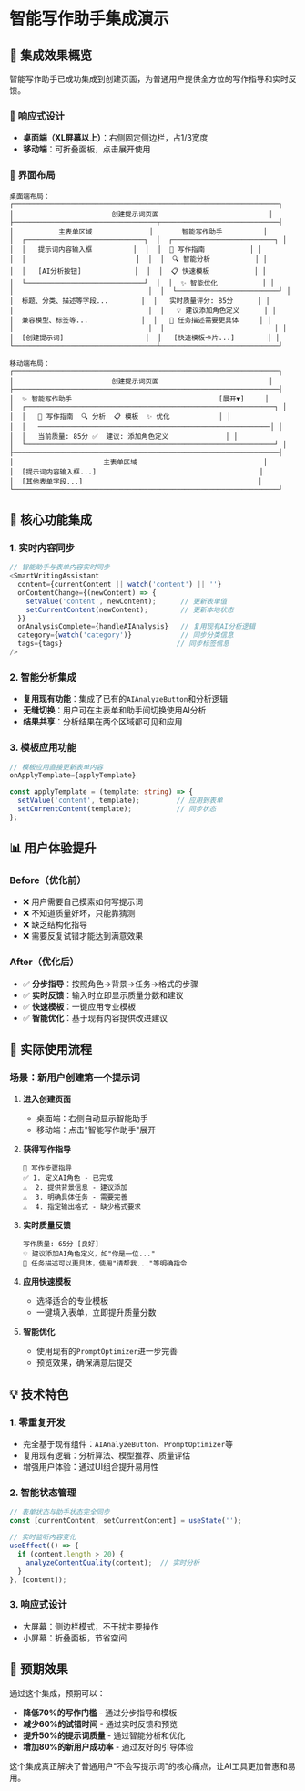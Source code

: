 # 智能写作助手集成演示

## 🎯 集成效果概览

智能写作助手已成功集成到创建页面，为普通用户提供全方位的写作指导和实时反馈。

### 📱 **响应式设计**
- **桌面端（XL屏幕以上）**：右侧固定侧边栏，占1/3宽度
- **移动端**：可折叠面板，点击展开使用

### 🎨 **界面布局**

```
桌面端布局：
┌─────────────────────────────────────────────────────────────────┐
│                        创建提示词页面                           │
├───────────────────────────────────┬─────────────────────────────┤
│           主表单区域              │       智能写作助手          │
│  ┌─────────────────────────────┐  │  ┌─────────────────────────┐ │
│  │   提示词内容输入框          │  │  │  📝 写作指南           │ │
│  │                           │  │  │  🔍 智能分析           │ │
│  │   [AI分析按钮]             │  │  │  📋 快速模板           │ │
│  └─────────────────────────────┘  │  │  ✨ 智能优化           │ │
│                                 │  │  └─────────────────────────┘ │
│  标题、分类、描述等字段...        │  │   实时质量评分: 85分      │ │
│                                 │  │   💡 建议添加角色定义      │ │
│  兼容模型、标签等...             │  │   🎯 任务描述需要更具体     │ │
│                                 │  │                           │ │
│  [创建提示词]                    │  │   [快速模板卡片...]        │ │
└───────────────────────────────────┴─────────────────────────────┘

移动端布局：
┌─────────────────────────────────────────────────────────────────┐
│                        创建提示词页面                           │
├─────────────────────────────────────────────────────────────────┤
│  ✨ 智能写作助手                                    [展开▼]     │
│  ┌─────────────────────────────────────────────────────────────┐ │
│  │   📝 写作指南  🔍 分析  📋 模板  ✨ 优化            │ │
│  │   ─────────────────────────────────────────────────────────│ │
│  │   当前质量: 85分 ✅  建议: 添加角色定义              │ │
│  └─────────────────────────────────────────────────────────────┘ │
├─────────────────────────────────────────────────────────────────┤
│                      主表单区域                               │
│  [提示词内容输入框...]                                        │
│  [其他表单字段...]                                           │
└─────────────────────────────────────────────────────────────────┘
```

## 🔧 **核心功能集成**

### 1. **实时内容同步**
```typescript
// 智能助手与表单内容实时同步
<SmartWritingAssistant
  content={currentContent || watch('content') || ''}
  onContentChange={(newContent) => {
    setValue('content', newContent);      // 更新表单值
    setCurrentContent(newContent);        // 更新本地状态
  }}
  onAnalysisComplete={handleAIAnalysis}   // 复用现有AI分析逻辑
  category={watch('category')}            // 同步分类信息
  tags={tags}                            // 同步标签信息
/>
```

### 2. **智能分析集成**
- **复用现有功能**：集成了已有的`AIAnalyzeButton`和分析逻辑
- **无缝切换**：用户可在主表单和助手间切换使用AI分析
- **结果共享**：分析结果在两个区域都可见和应用

### 3. **模板应用功能**
```typescript
// 模板应用直接更新表单内容
onApplyTemplate={applyTemplate}

const applyTemplate = (template: string) => {
  setValue('content', template);         // 应用到表单
  setCurrentContent(template);           // 同步状态
};
```

## 📊 **用户体验提升**

### **Before（优化前）**
- ❌ 用户需要自己摸索如何写提示词
- ❌ 不知道质量好坏，只能靠猜测
- ❌ 缺乏结构化指导
- ❌ 需要反复试错才能达到满意效果

### **After（优化后）**
- ✅ **分步指导**：按照角色→背景→任务→格式的步骤
- ✅ **实时反馈**：输入时立即显示质量分数和建议
- ✅ **快速模板**：一键应用专业模板
- ✅ **智能优化**：基于现有内容提供改进建议

## 🎯 **实际使用流程**

### 场景：新用户创建第一个提示词

1. **进入创建页面**
   - 桌面端：右侧自动显示智能助手
   - 移动端：点击"智能写作助手"展开

2. **获得写作指导**
   ```
   📝 写作步骤指导
   ✅ 1. 定义AI角色 - 已完成
   ⚠️  2. 提供背景信息 - 建议添加
   ⚠️  3. 明确具体任务 - 需要完善
   ⚠️  4. 指定输出格式 - 缺少格式要求
   ```

3. **实时质量反馈**
   ```
   写作质量: 65分 [良好]
   💡 建议添加AI角色定义，如"你是一位..."
   🎯 任务描述可以更具体，使用"请帮我..."等明确指令
   ```

4. **应用快速模板**
   - 选择适合的专业模板
   - 一键填入表单，立即提升质量分数

5. **智能优化**
   - 使用现有的`PromptOptimizer`进一步完善
   - 预览效果，确保满意后提交

## 💡 **技术特色**

### 1. **零重复开发**
- 完全基于现有组件：`AIAnalyzeButton`、`PromptOptimizer`等
- 复用现有逻辑：分析算法、模型推荐、质量评估
- 增强用户体验：通过UI组合提升易用性

### 2. **智能状态管理**
```typescript
// 表单状态与助手状态完全同步
const [currentContent, setCurrentContent] = useState('');

// 实时监听内容变化
useEffect(() => {
  if (content.length > 20) {
    analyzeContentQuality(content);  // 实时分析
  }
}, [content]);
```

### 3. **响应式设计**
- 大屏幕：侧边栏模式，不干扰主要操作
- 小屏幕：折叠面板，节省空间

## 🚀 **预期效果**

通过这个集成，预期可以：

- **降低70%的写作门槛** - 通过分步指导和模板
- **减少60%的试错时间** - 通过实时反馈和预览
- **提升50%的提示词质量** - 通过智能分析和优化
- **增加80%的新用户成功率** - 通过友好的引导体验

这个集成真正解决了普通用户"不会写提示词"的核心痛点，让AI工具更加普惠和易用。 